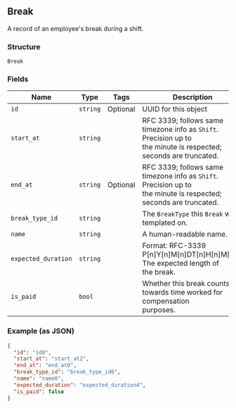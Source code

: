 ## Break

A record of an employee's break during a shift.

### Structure

`Break`

### Fields

| Name | Type | Tags | Description |
|  --- | --- | --- | --- |
| `id` | `string` | Optional | UUID for this object |
| `start_at` | `string` |  | RFC 3339; follows same timezone info as `Shift`. Precision up to<br>the minute is respected; seconds are truncated. |
| `end_at` | `string` | Optional | RFC 3339; follows same timezone info as `Shift`. Precision up to<br>the minute is respected; seconds are truncated. |
| `break_type_id` | `string` |  | The `BreakType` this `Break` was templated on. |
| `name` | `string` |  | A human-readable name. |
| `expected_duration` | `string` |  | Format: RFC-3339 P[n]Y[n]M[n]DT[n]H[n]M[n]S. The expected length of<br>the break. |
| `is_paid` | `bool` |  | Whether this break counts towards time worked for compensation<br>purposes. |

### Example (as JSON)

```json
{
  "id": "id0",
  "start_at": "start_at2",
  "end_at": "end_at0",
  "break_type_id": "break_type_id6",
  "name": "name0",
  "expected_duration": "expected_duration4",
  "is_paid": false
}
```

